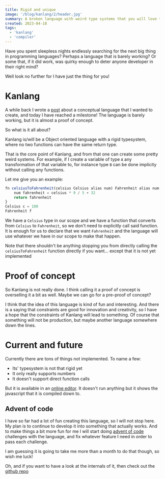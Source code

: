 ```yaml
---
title: Rigid and unique
image: '/blog/kanlang/2/header.jpg'
summary: A broken language with weird type systems that you will love to hate
created: 2023-04-18
tags:
  - 'kanlang'
  - 'compiler'
---
```


Have you spent sleepless nights endlessly searching for the next big thing in programming languages?
Perhaps a language that is barely working? Or some that, if it did work, was quirky enough to deter anyone developer in their right mind?

Well look no further for I have just the thing for you!

# Kanlang

A while back I wrote a [post](/blog/kanlang/1/) about a conceptual language that I wanted to create, and today I have reached a milestone!
The language is barely working, but it is almost a proof of concept.

So what is it all about?

Kanlang is/will be a Object oriented language with a rigid typesystem, where no two functions can have the same return type.

That is the core point of Kanlang, and from that one can create some pretty weird systems. For example, if I create a variable of type `A` any transformation of that variable to, for instance type `B` can be done implicity without calling any functions.

Let me give you an example:
```js
fn celsiusToFahrenheit(celsius Celsius alias num) Fahrenheit alias num {
    num fahrenheit = celsius * 9 / 5 + 32
    return fahrenheit
}
Celsius c = 100
Fahrenheit f
```

We have a `Celsius` type in our scope and we have a function that converts from `Celsius` to `Fahrenheit`, so we don't need to explicitly call said function. It is enough for us to declare that we want `Fahrenheit` and the language will use whatever we have in our scope to make that happen.

Note that there shouldn't be anything stopping you from directly calling the `celsiusToFahrenheit` function directly if you want... except that it is not yet implemented

# Proof of concept

So Kanlang is not really done.
I think calling it a proof of concept is overselling it a bit as well.
Maybe we can go for a pre-proof of concept?

I think that the idea of this language is kind of fun and interesting. 
And there is a saying that constraints are good for innovation and creativity, so I have a hope that the constraints of Kanlang will lead to something.
Of course that something will not be production, but maybe another language somewhere down the lines.

# Current and future

Currently there are tons of things not implemented.
To name a few:
* Its' typesystem is not that rigid yet
* It only really supports numbers
* It doesn't support direct function calls

But it is available in an [online editor](https://kanlang.wunderdev.com/).
It doesn't run anything but it shows the javascript that it is compiled down to.

## Advent of code

I have so far had a lot of fun creating this language, so I will not stop here.
My plan is to continue to develop it into something that actually works.
And to make things a bit more fun for me I will start doing [advent of code](https://adventofcode.com/) challenges with the language, and fix whatever feature I need in order to pass each challenge.

I am guessing it is going to take me more than a month to do that though, so wish me luck!

Oh, and if you want to have a look at the internals of it, then check out the [github repo](https://github.com/munHunger/kanlang)

